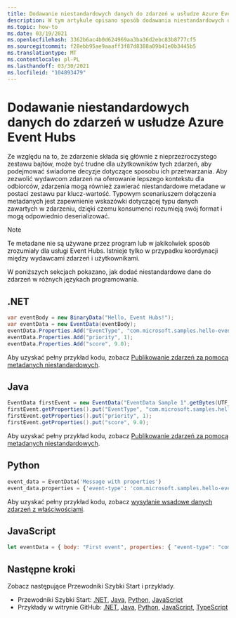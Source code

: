 ```yaml
---
title: Dodawanie niestandardowych danych do zdarzeń w usłudze Azure Event Hubs
description: W tym artykule opisano sposób dodawania niestandardowych danych do zdarzeń w usłudze Azure Event Hubs.
ms.topic: how-to
ms.date: 03/19/2021
ms.openlocfilehash: 3362b6ac4b0d624969aa3ba36d2ebc83b8777cf5
ms.sourcegitcommit: f28ebb95ae9aaaff3f87d8388a09b41e0b3445b5
ms.translationtype: MT
ms.contentlocale: pl-PL
ms.lasthandoff: 03/30/2021
ms.locfileid: "104893479"
---
```

# <a name="add-custom-data-to-events-in-azure-event-hubs"></a>Dodawanie niestandardowych danych do zdarzeń w usłudze Azure Event Hubs
Ze względu na to, że zdarzenie składa się głównie z nieprzezroczystego zestawu bajtów, może być trudne dla użytkowników tych zdarzeń, aby podejmować świadome decyzje dotyczące sposobu ich przetwarzania. Aby zezwolić wydawcom zdarzeń na oferowanie lepszego kontekstu dla odbiorców, zdarzenia mogą również zawierać niestandardowe metadane w postaci zestawu par klucz-wartość. Typowym scenariuszem dołączenia metadanych jest zapewnienie wskazówki dotyczącej typu danych zawartych w zdarzeniu, dzięki czemu konsumenci rozumieją swój format i mogą odpowiednio deserializować.

> [!NOTE]
> Te metadane nie są używane przez program lub w jakikolwiek sposób zrozumiały dla usługi Event Hubs. Istnieje tylko w przypadku koordynacji między wydawcami zdarzeń i użytkownikami. 

W poniższych sekcjach pokazano, jak dodać niestandardowe dane do zdarzeń w różnych językach programowania. 

## <a name="net"></a>.NET 

```csharp
var eventBody = new BinaryData("Hello, Event Hubs!");
var eventData = new EventData(eventBody);
eventData.Properties.Add("EventType", "com.microsoft.samples.hello-event");
eventData.Properties.Add("priority", 1);
eventData.Properties.Add("score", 9.0);
```

Aby uzyskać pełny przykład kodu, zobacz [Publikowanie zdarzeń za pomocą metadanych niestandardowych](https://github.com/Azure/azure-sdk-for-net/blob/master/sdk/eventhub/Azure.Messaging.EventHubs/samples/Sample04_PublishingEvents.md#publishing-events-with-custom-metadata).

## <a name="java"></a>Java

```java
EventData firstEvent = new EventData("EventData Sample 1".getBytes(UTF_8));
firstEvent.getProperties().put("EventType", "com.microsoft.samples.hello-event");
firstEvent.getProperties().put("priority", 1);
firstEvent.getProperties().put("score", 9.0);
```

Aby uzyskać pełny przykład kodu, zobacz [Publikowanie zdarzeń za pomocą metadanych niestandardowych](https://github.com/Azure/azure-sdk-for-java/blob/master/sdk/eventhubs/azure-messaging-eventhubs/src/samples/java/com/azure/messaging/eventhubs/PublishEventsWithCustomMetadata.java).


## <a name="python"></a>Python

```python
event_data = EventData('Message with properties')
event_data.properties = {'event-type': 'com.microsoft.samples.hello-event', 'priority': 1, "score": 9.0}
```

Aby uzyskać pełny przykład kodu, zobacz [wysyłanie wsadowe danych zdarzeń z właściwościami](https://github.com/Azure/azure-sdk-for-python/blob/azure-eventhub_5.3.1/sdk/eventhub/azure-eventhub/samples/async_samples/send_async.py).

## <a name="javascript"></a>JavaScript

```javascript
let eventData = { body: "First event", properties: { "event-type": "com.microsoft.samples.hello-event", "priority": 1, "score": 9.0  } };
```


## <a name="next-steps"></a>Następne kroki
Zobacz następujące Przewodniki Szybki Start i przykłady. 

- Przewodniki Szybki Start: [.NET](event-hubs-dotnet-standard-getstarted-send.md), [Java](event-hubs-java-get-started-send.md), [Python](event-hubs-python-get-started-send.md), [JavaScript](event-hubs-node-get-started-send.md)
- Przykłady w witrynie GitHub: [.NET](https://github.com/Azure/azure-sdk-for-net/tree/master/sdk/eventhub/Azure.Messaging.EventHubs/samples), [Java](https://github.com/Azure/azure-sdk-for-java/blob/master/sdk/eventhubs/azure-messaging-eventhubs/src/samples), [Python](https://github.com/Azure/azure-sdk-for-python/blob/azure-eventhub_5.3.1/sdk/eventhub/azure-eventhub/samples), [JavaScript](https://github.com/Azure/azure-sdk-for-js/tree/master/sdk/eventhub/event-hubs/samples/javascript), [TypeScript](https://github.com/Azure/azure-sdk-for-js/tree/master/sdk/eventhub/event-hubs/samples/typescript)
